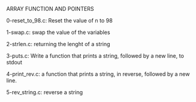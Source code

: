 ARRAY FUNCTION AND POINTERS

0-reset_to_98.c: Reset the value of n to 98

1-swap.c: swap the value of the variables

2-strlen.c: returning the lenght of a string

3-puts.c: Write a function that prints a string, followed by a new line, to stdout

4-print_rev.c: a function that prints a string, in reverse, followed by a new line.

5-rev_string.c: reverse a string
